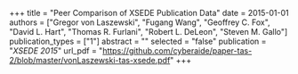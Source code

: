 +++
title = "Peer Comparison of XSEDE Publication Data"
date = 2015-01-01
authors = ["Gregor von Laszewski", "Fugang Wang", "Geoffrey C. Fox", "David L. Hart", "Thomas R. Furlani", "Robert L. DeLeon", "Steven M. Gallo"]
publication_types = ["1"]
abstract = ""
selected = "false"
publication = "*XSEDE 2015*"
url_pdf = "https://github.com/cyberaide/paper-tas-2/blob/master/vonLaszewski-tas-xsede.pdf"
+++

